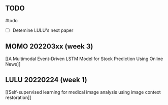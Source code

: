 ## TODO
#todo 
- [ ] Detemine LULU's next paper

## MOMO 202203xx (week 3)

[[A Multimodal Event-Driven LSTM Model for Stock Prediction Using Online News]]

## LULU 20220224 (week 1)

[[Self-supervised learning for medical image analysis using image context restoration]]